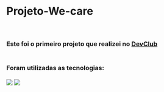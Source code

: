 # Projeto-We-care
<br>
<h3> Este foi o primeiro projeto que realizei no <a href="https://rodolfomori.com.br/devclub">DevClub</a><h3/>
<br>
Foram utilizadas as tecnologias:
<br>
<br>
<img src="https://img.shields.io/badge/HTML5-E34F26?style=for-the-badge&logo=html5&logoColor=white">
<img src="https://img.shields.io/badge/CSS3-1572B6?style=for-the-badge&logo=css3&logoColor=white">
